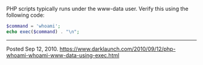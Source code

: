 PHP scripts typically runs under the www-data user. Verify this using the following code:

```php
$command = 'whoami';
echo exec($command) . "\n";
```

---


Posted Sep 12, 2010.
https://www.darklaunch.com/2010/09/12/php-whoami-whoami-www-data-using-exec.html